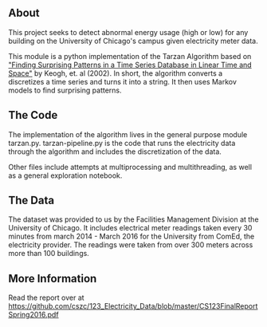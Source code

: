 ## About
This project seeks to detect abnormal energy usage (high or low) for any building on the University of Chicago's campus given electricity meter data.

This module is a python implementation of the Tarzan Algorithm based on ["Finding Surprising Patterns in a Time Series Database in Linear Time and Space"](http://www.cs.ucr.edu/~eamonn/sigkdd_tarzan.pdf) by Keogh, et. al (2002). In short, the algorithm converts a discretizes a time series and turns it into a string. It then uses Markov models to find surprising patterns.

## The Code
The implementation of the algorithm lives in the general purpose module tarzan.py. tarzan-pipeline.py is the code that runs the electricity data through the algorithm and includes the discretization of the data.

Other files include attempts at multiprocessing and multithreading, as well as a general exploration notebook.

## The Data
The dataset was provided to us by the Facilities Management Division at the University of Chicago. It includes electrical meter readings taken every 30 minutes from march 2014 - March 2016 for the University from ComEd, the electricity provider. The readings were taken from over 300 meters across more than 100 buildings.

## More Information
Read the report over at https://github.com/cszc/123_Electricity_Data/blob/master/CS123FinalReportSpring2016.pdf
